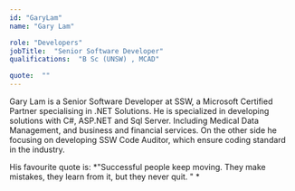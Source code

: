 ```yaml
---
id: "GaryLam"
name: "Gary Lam"

role: "Developers"
jobTitle:  "Senior Software Developer"
qualifications:  "B Sc (UNSW) , MCAD"

quote:  ""
---
```


Gary Lam is a Senior Software Developer at SSW, a Microsoft Certified Partner specialising in .NET Solutions. He is specialized in developing solutions with C#, ASP.NET and Sql Server. Including Medical Data Management, and business and financial services. On the other side he focusing on developing SSW Code Auditor, which ensure coding standard in the industry.

His favourite quote is: *"Successful people keep moving. They make mistakes, they learn from it, but they never quit. " *